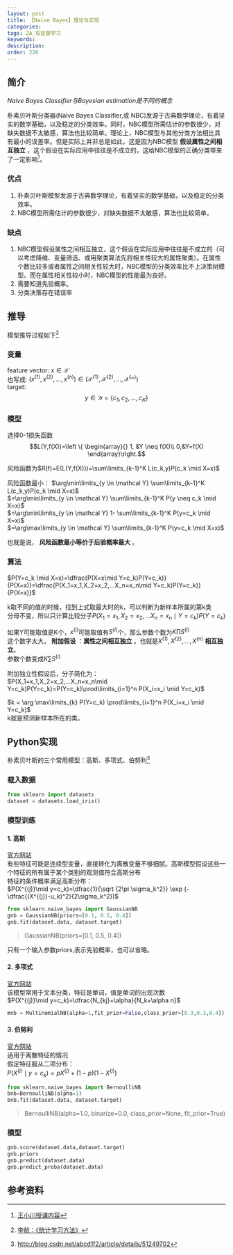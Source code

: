 ```yaml
---
layout: post
title: 【Naive Bayes】理论与实现
categories:
tags: 2A_有监督学习
keywords:
description:
order: 226
---
```




## 简介

*Naive Bayes Classifier与Bayesian estimation是不同的概念*

朴素贝叶斯分类器(Naive Bayes Classifier,或 NBC)发源于古典数学理论，有着坚实的数学基础，以及稳定的分类效率。同时，NBC模型所需估计的参数很少，对缺失数据不太敏感，算法也比较简单。理论上，NBC模型与其他分类方法相比具有最小的误差率。但是实际上并非总是如此，这是因为NBC模型 **假设属性之间相互独立** ，这个假设在实际应用中往往是不成立的，这给NBC模型的正确分类带来了一定影响[^wangxiaochuan]。

### 优点

1. 朴素贝叶斯模型发源于古典数学理论，有着坚实的数学基础，以及稳定的分类效率。
2.  NBC模型所需估计的参数很少，对缺失数据不太敏感，算法也比较简单。

### 缺点

1. NBC模型假设属性之间相互独立，这个假设在实际应用中往往是不成立的（可以考虑降维、变量筛选、或用聚类算法先将相关性较大的属性聚类）。在属性个数比较多或者属性之间相关性较大时，NBC模型的分类效率比不上决策树模型。而在属性相关性较小时，NBC模型的性能最为良好。
2. 需要知道先验概率。
3. 分类决策存在错误率

## 推导

模型推导过程如下[^lihang]

### 变量
feature vector: $x\in \mathcal X$  
也写成: $(x^{(1)},x^{(2)},..., x^{(n)}) \in (\mathcal {X^{(1)},X^{(2)},...,X^{(n)}})$  
target: $$y\in  \mathcal Y = \{ c_1, c_2,... , c_K\}$$  


### 模型
选择0-1损失函数$$L(Y,f(X))=\left \{ \begin{array}{} 1, &Y \neq f(X)\\
0,&Y=f(X)
\end{array}\right.$$  

风险函数为$R(f)=E(L(Y,f(X)))=\sum\limits_{k-1}^K L(c_k,y)P(c_k \mid X=x)$  

风险函数最小：
$\arg\min\limits_{y \in \mathcal Y} \sum\limits_{k-1}^K L(c_k,y)P(c_k \mid X=x)$  
$=\arg\min\limits_{y \in \mathcal Y} \sum\limits_{k-1}^K P(y \neq c_k \mid X=x)$  
$=\arg\min\limits_{y \in \mathcal Y} 1- \sum\limits_{k-1}^K P(y=c_k \mid X=x)$  
$=\arg\max\limits_{y \in \mathcal Y} \sum\limits_{k-1}^K P(y=c_k \mid X=x)$  

也就是说， **风险函数最小等价于后验概率最大** 。  

### 算法  

$P(Y=c_k \mid X=x)=\dfrac{P(X=x\mid Y=c_k)P(Y=c_k)}{P(X=x)}=\dfrac{P(X_1=x_1,X_2=x_2,...X_n=x_n\mid Y=c_k)P(Y=c_k)}{P(X=x)}$  


k取不同的值的时候，找到上式取最大时的k，可以判断为新样本所属的第k类  
分母不变，所以只计算比较分子$P(X_1=x_1,X_2=x_2,...X_n=x_n\mid Y=c_k)P(Y=c_k)$  


如果Y可能取值是K个，$x^{(i)}$可能取值有$S^{(i)}$个，那么参数个数为$K\prod S^{(i)}$  
这个数字太大， **附加假设** ：**属性之间相互独立** 。也就是$X^{(1)},X^{(2)},..., X^{(n)}$ **相互独立**。  
参数个数变成$K\sum S^{(i)}$  

附加独立性假设后，分子简化为：  
$P(X_1=x_1,X_2=x_2,...X_n=x_n\mid Y=c_k)P(Y=c_k)=P(Y=c_k)\prod\limits_{i=1}^n P(X_i=x_i \mid Y=c_k)$  

$k = \arg \max\limits_{k} P(Y=c_k) \prod\limits_{i=1}^n P(X_i=x_i \mid Y=c_k)$  
k就是预测新样本所在的类。  


## Python实现


朴素贝叶斯的三个常用模型：高斯、多项式、伯努利[^2]  


### 载入数据
```py
from sklearn import datasets
dataset = datasets.load_iris()
```

### 模型训练

#### 1. 高斯
[官方网站](http://scikit-learn.org/stable/modules/generated/sklearn.naive_bayes.GaussianNB.html)  
有些特征可能是连续型变量，直接转化为离散变量不够细腻。高斯模型假设这些一个特征的所有属于某个类别的观测值符合高斯分布  
特征的条件概率满足高斯分布：  
$P(X^{(j)}\mid y=c_k)=\dfrac{1}{\sqrt {2\pi \sigma_k^2}} \exp (-\dfrac{(X^{(j)}-u_k)^2}{2\sigma_k^2})$  
```py
from sklearn.naive_bayes import GaussianNB
gnb = GaussianNB(priors=[0.1, 0.5, 0.4])
gnb.fit(dataset.data, dataset.target)
```
>GaussianNB(priors=[0.1, 0.5, 0.4])  


只有一个输入参数priors,表示先验概率，也可以省略。  

#### 2. 多项式
[官方网站](http://scikit-learn.org/stable/modules/generated/sklearn.naive_bayes.MultinomialNB.html)  
该模型常用于文本分类，特征是单词，值是单词的出现次数  
$P(X^{(j)}\mid y=c_k)=\dfrac{N_{kj}+\alpha}{N_k+\alpha n}$  
```py
mnb = MultinomialNB(alpha=1,fit_prior=False,class_prior=[0.3,0.3,0.4]) # fit_prior=True表示从样本计算先验分布，class_prior表示先验分布
```

#### 3. 伯努利
[官方网站](http://scikit-learn.org/stable/modules/generated/sklearn.naive_bayes.BernoulliNB.html)  
适用于离散特征的情况  
假定特征服从二项分布：  
$P(X^{(j)}\mid y=c_k)=pX^{(j)}+(1-p)(1-X^{(j)})$  

```py
from sklearn.naive_bayes import BernoulliNB
bnb=BernoulliNB(alpha=1)
bnb.fit(dataset.data, dataset.target)
```
>BernoulliNB(alpha=1.0, binarize=0.0, class_prior=None, fit_prior=True)

### 模型


```py
gnb.score(dataset.data,dataset.target)
gnb.priors
gnb.predict(dataset.data)
gnb.predict_proba(dataset.data)
```






## 参考资料
[^lihang]: [李航：《统计学习方法》](https://www.weibo.com/u/2060750830?refer_flag=1005055013_)  
[^wangxiaochuan]: [王小川授课内容](https://weibo.com/hgsz2003)  
[^2]: http://blog.csdn.net/abcd1f2/article/details/51249702
